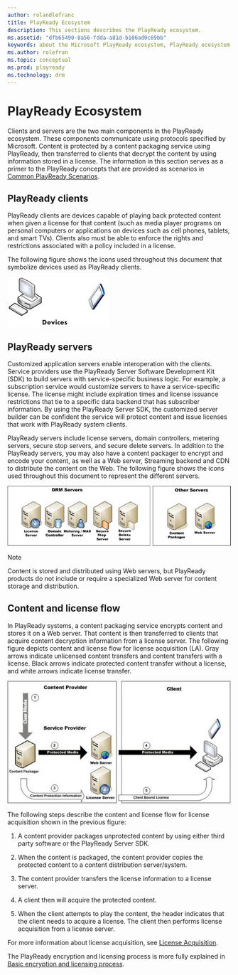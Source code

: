 ```yaml
---
author: rolandlefranc
title: PlayReady Ecosystem
description: This sections describes the PlayReady ecosystem.
ms.assetid: "dfb65490-8a56-fdda-a81d-b106ad0c69bb"
keywords: about the Microsoft PlayReady ecosystem, PlayReady ecosystem
ms.author: rolefran
ms.topic: conceptual
ms.prod: playready
ms.technology: drm
---
```



# PlayReady Ecosystem


Clients and servers are the two main components in the PlayReady ecosystem. These components communicate using protocols specified by Microsoft. Content is protected by a content packaging service using PlayReady, then transferred to clients that decrypt the content by using information stored in a license. The information in this section serves as a primer to the PlayReady concepts that are provided as scenarios in [Common PlayReady Scenarios](common-playready-scenarios.md).

<a id="ID4EV"></a>



## PlayReady clients


PlayReady clients are devices capable of playing back protected content when given a license for that content (such as media player programs on personal computers or applications on devices such as cell phones, tablets, and smart TVs). Clients also must be able to enforce the rights and restrictions associated with a policy included in a license.


The following figure shows the icons used throughout this document that symbolize devices used as PlayReady clients.


![PlayReady Clients](../images/image26_0.jpg)

<a id="ID4EDB"></a>



## PlayReady servers


Customized application servers enable interoperation with the clients. Service providers use the PlayReady Server Software Development Kit (SDK) to build servers with service-specific business logic. For example, a subscription service would customize servers to have a service-specific license. The license might include expiration times and license issuance restrictions that tie to a specific data backend that has subscriber information. By using the PlayReady Server SDK, the customized server builder can be confident the service will protect content and issue licenses that work with PlayReady system clients.


PlayReady servers include license servers, domain controllers, metering servers, secure stop servers, and secure delete servers. In addition to the PlayReady servers, you may also have a content packager to encrypt and encode your content, as well as a Web server, Streaming backend and CDN to distribute the content on the Web. The following figure shows the icons used throughout this document to represent the different servers.


![PlayReady Servers](../images/image26_1.jpg)

> [!NOTE]
> Content is stored and distributed using Web servers, but PlayReady products do not include or require a specialized Web server for content storage and distribution.

<a id="ID4ETB"></a>



## Content and license flow


In PlayReady systems, a content packaging service encrypts content and stores it on a Web server. That content is then transferred to clients that acquire content decryption information from a license server. The following figure depicts content and license flow for license acquisition (LA). Gray arrows indicate unlicensed content transfers and content transfers with a license. Black arrows indicate protected content transfer without a license, and white arrows indicate license transfer.


![Content License Flow](../images/image26_2.jpg)


The following steps describe the content and license flow for license acquisition shown in the previous figure:

   1. A content provider packages unprotected content by using either third party software or the PlayReady Server SDK.

   1. When the content is packaged, the content provider copies the protected content to a content distribution server/system.

   1. The content provider transfers the license information to a license server.

   1. A client then will acquire the protected content.

   1. When the client attempts to play the content, the header indicates that the client needs to acquire a license. The client then performs license acquisition from a license server.



For more information about license acquisition, see [License Acquisition](license-acquisition.md).

The PlayReady encryption and licensing process is more fully explained in [Basic encryption and licensing process](simple-end-to-end-system.md#basicprocess).


